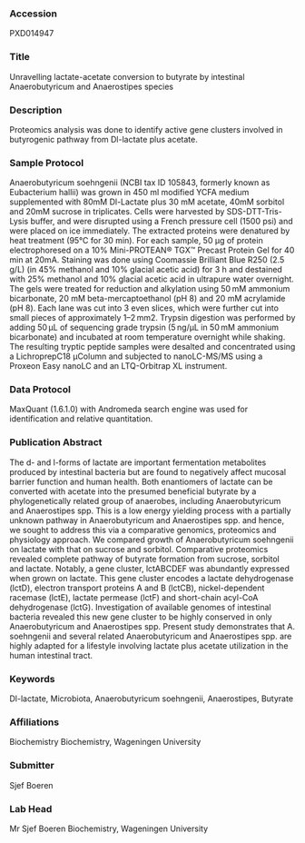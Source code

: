 ### Accession
PXD014947

### Title
Unravelling lactate-acetate conversion to butyrate by intestinal Anaerobutyricum and Anaerostipes species

### Description
Proteomics analysis was done to identify active gene clusters involved in butyrogenic pathway from Dl-lactate plus acetate.

### Sample Protocol
Anaerobutyricum soehngenii (NCBI tax ID 105843, formerly known as Eubacterium hallii) was grown in 450 ml modified YCFA medium supplemented with 80mM Dl-Lactate plus 30 mM acetate, 40mM sorbitol and 20mM sucrose in triplicates. Cells were harvested by SDS-DTT-Tris-Lysis buffer, and were disrupted using a French pressure cell (1500 psi) and were placed on ice immediately. The extracted proteins were denatured by heat treatment (95°C for 30 min). For each sample,  50 µg of protein electrophoresed on a 10% Mini-PROTEAN® TGX™ Precast Protein Gel for 40 min at 20mA. Staining was done using Coomassie Brilliant Blue R250 (2.5 g/L) (in 45% methanol and 10% glacial acetic acid) for 3 h and destained with 25% methanol and 10% glacial acetic acid in ultrapure water overnight. The gels were treated for reduction and alkylation using 50 mM ammonium bicarbonate, 20 mM beta-mercaptoethanol (pH 8) and 20 mM acrylamide (pH 8). Each lane was cut into 3 even slices, which were further cut into small pieces of approximately 1–2 mm2. Trypsin digestion was performed by adding 50 μL of sequencing grade trypsin (5 ng/μL in 50 mM ammonium bicarbonate) and incubated at room temperature overnight while shaking. The resulting tryptic peptide samples were desalted and concentrated using a LichroprepC18 μColumn and subjected to nanoLC-MS/MS using a Proxeon Easy nanoLC and an LTQ-Orbitrap XL instrument.

### Data Protocol
MaxQuant (1.6.1.0) with Andromeda search engine was used for identification and relative quantitation.

### Publication Abstract
The d- and l-forms of lactate are important fermentation metabolites produced by intestinal bacteria but are found to negatively affect mucosal barrier function and human health. Both enantiomers of lactate can be converted with acetate into the presumed beneficial butyrate by a phylogenetically related group of anaerobes, including Anaerobutyricum and Anaerostipes spp. This is a low energy yielding process with a partially unknown pathway in Anaerobutyricum and Anaerostipes spp. and hence, we sought to address this via a comparative genomics, proteomics and physiology approach. We compared growth of Anaerobutyricum soehngenii on lactate with that on sucrose and sorbitol. Comparative proteomics revealed complete pathway of butyrate formation from sucrose, sorbitol and lactate. Notably, a gene cluster, lctABCDEF was abundantly expressed when grown on lactate. This gene cluster encodes a lactate dehydrogenase (lctD), electron transport proteins A and B (lctCB), nickel-dependent racemase (lctE), lactate permease (lctF) and short-chain acyl-CoA dehydrogenase (lctG). Investigation of available genomes of intestinal bacteria revealed this new gene cluster to be highly conserved in only Anaerobutyricum and Anaerostipes spp. Present study demonstrates that A. soehngenii and several related Anaerobutyricum and Anaerostipes spp. are highly adapted for a lifestyle involving lactate plus acetate utilization in the human intestinal tract.

### Keywords
Dl-lactate, Microbiota, Anaerobutyricum soehngenii, Anaerostipes, Butyrate

### Affiliations
Biochemistry
Biochemistry, Wageningen University

### Submitter
Sjef Boeren

### Lab Head
Mr Sjef Boeren
Biochemistry, Wageningen University


